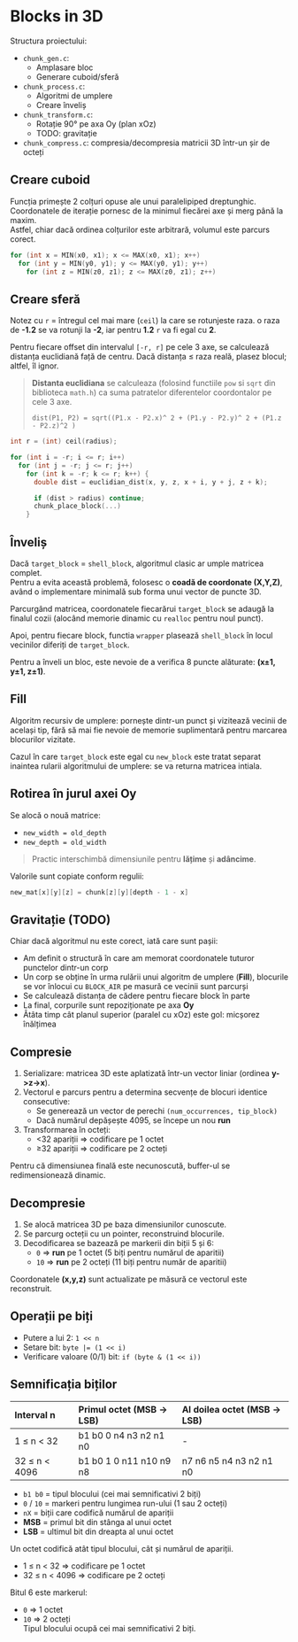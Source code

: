 # Blocks in 3D

Structura proiectului:

- `chunk_gen.c`:
  - Amplasare bloc
  - Generare cuboid/sferă  
- `chunk_process.c`:
  - Algoritmi de umplere
  - Creare înveliș  
- `chunk_transform.c`:
  - Rotație 90° pe axa Oy (plan xOz)
  - TODO: gravitație  
- `chunk_compress.c`: compresia/decompresia matricii 3D într-un șir de octeți  

## Creare cuboid

Funcția primește 2 colțuri opuse ale unui paralelipiped dreptunghic.  
Coordonatele de iterație pornesc de la minimul fiecărei axe și merg până la maxim.  
Astfel, chiar dacă ordinea colțurilor este arbitrară, volumul este parcurs corect. 

```c
for (int x = MIN(x0, x1); x <= MAX(x0, x1); x++)
  for (int y = MIN(y0, y1); y <= MAX(y0, y1); y++)
    for (int z = MIN(z0, z1); z <= MAX(z0, z1); z++)
``` 

## Creare sferă

Notez cu `r` = întregul cel mai mare (`ceil`) la care se rotunjeste raza.
o raza de **-1.2** se va rotunji la **-2**, iar pentru **1.2** `r` va fi egal cu **2**.

Pentru fiecare offset din intervalul `[-r, r]` pe cele 3 axe, se calculează distanța euclidiană
față de centru. Dacă distanța ≤ raza reală, plasez blocul; altfel, îl ignor.  

> **Distanta euclidiana** se calculeaza (folosind functiile `pow` si `sqrt` din biblioteca `math.h`)
> ca suma patratelor diferentelor coordontalor pe cele 3 axe.
>
> `dist(P1, P2) = sqrt((P1.x - P2.x)^ 2 + (P1.y - P2.y)^ 2 + (P1.z - P2.z)^2 )`

```c
int r = (int) ceil(radius);

for (int i = -r; i <= r; i++)
  for (int j = -r; j <= r; j++)
    for (int k = -r; k <= r; k++) {
      double dist = euclidian_dist(x, y, z, x + i, y + j, z + k);

      if (dist > radius) continue;
      chunk_place_block(...)
    }
```


## Înveliș

Dacă `target_block` = `shell_block`, algoritmul clasic ar umple matricea complet.  
Pentru a evita această problemă, folosesc o **coadă de coordonate (X,Y,Z)**,
având o implementare minimală sub forma unui vector de puncte 3D.  

Parcurgând matricea, coordonatele fiecarărui `target_block` se adaugă la finalul cozii
(alocând memorie dinamic cu `realloc` pentru noul punct). 

Apoi, pentru fiecare block, functia `wrapper` plasează `shell_block` în locul vecinilor diferiți de `target_block`.

Pentru a înveli un bloc, este nevoie de a verifica 8 puncte alăturate:
**(x±1, y±1, z±1)**.


## Fill

Algoritm recursiv de umplere: pornește dintr-un punct și vizitează vecinii de același tip,
fără să mai fie nevoie de memorie suplimentară pentru marcarea blocurilor vizitate.

Cazul în care `target_block` este egal cu `new_block` este tratat separat
inaintea rularii algoritmului de umplere: se va returna matricea intiala.

## Rotirea în jurul axei Oy

Se alocă o nouă matrice:
- `new_width = old_depth`
- `new_depth = old_width`

> Practic interschimbă dimensiunile pentru **lățime** și **adâncime**.


Valorile sunt copiate conform regulii:  
```c
new_mat[x][y][z] = chunk[z][y][depth - 1 - x]
```

## Gravitație (TODO)

Chiar dacă algoritmul nu este corect, iată care sunt pașii:
- Am definit o structură în care am memorat coordonatele tuturor punctelor dintr-un corp
- Un corp se obține în urma rulării unui algoritm de umplere (**Fill**),
  blocurile se vor înlocui cu `BLOCK_AIR` pe masură ce vecinii sunt parcurși
- Se calculează distanța de cădere pentru fiecare block în parte
- La final, corpurile sunt repoziționate pe axa **Oy**
- Âtâta timp cât planul superior (paralel cu xOz) este gol: micșorez înălțimea

## Compresie

1. Serializare: matricea 3D este aplatizată într-un vector liniar (ordinea **y->z->x**).  
2. Vectorul e parcurs pentru a determina secvențe de blocuri identice consecutive: 
   - Se generează un vector de perechi `(num_occurrences, tip_block)`
   - Dacă numărul depășește 4095, se începe un nou **run**
3. Transformarea în octeți:  
   - <32 apariții => codificare pe 1 octet  
   - ≥32 apariții => codificare pe 2 octeți  

Pentru că dimensiunea finală este necunoscută,
buffer-ul se redimensionează dinamic.  

## Decompresie

1. Se alocă matricea 3D pe baza dimensiunilor cunoscute.  
2. Se parcurg octeții cu un pointer, reconstruind blocurile.  
3. Decodificarea se bazează pe markerii din biții 5 și 6:  
   - `0` => **run** pe 1 octet (5 biți pentru numărul de aparitii)  
   - `10` => **run** pe 2 octeți (11 biți pentru număr de aparitii)  

Coordonatele **(x,y,z)** sunt actualizate pe măsură ce vectorul este reconstruit.  

## Operații pe biți

- Putere a lui 2: `1 << n`  
- Setare bit: `byte |= (1 << i)`  
- Verificare valoare (0/1) bit: `if (byte & (1 << i))`  

## Semnificația biților

| Interval n    | Primul octet (MSB -> LSB)| Al doilea octet (MSB -> LSB) |
|:--------------|:-------------------------|:-----------------------------|
| 1 ≤ n < 32    | b1 b0 0 n4 n3 n2 n1 n0   | -                            |
| 32 ≤ n < 4096 | b1 b0 1 0 n11 n10 n9 n8  | n7 n6 n5 n4 n3 n2 n1 n0      |

- `b1 b0` = tipul blocului (cei mai semnificativi 2 biți)  
- `0` / `10` = markeri pentru lungimea run-ului (1 sau 2 octeți)  
- `nX` = biții care codifică numărul de apariții  
- **MSB** = primul bit din stânga al unui octet  
- **LSB** = ultimul bit din dreapta al unui octet  

Un octet codifică atât tipul blocului, cât și numărul de apariții.  
- 1 ≤ n < 32 => codificare pe 1 octet  
- 32 ≤ n < 4096 => codificare pe 2 octeți  

Bitul 6 este markerul:  
- `0` => 1 octet  
- `10` => 2 octeți  
Tipul blocului ocupă cei mai semnificativi 2 biți.

